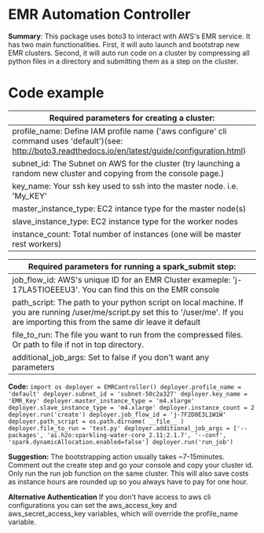 <h1> EMR Automation Controller </h1>

<b>Summary</b>: This package uses boto3 to interact with AWS's EMR service. It has two main functionalities. First, it will auto launch and bootstrap new EMR clusters. Second, it will auto run code on a cluster by compressing all python files in a directory and submitting them as a step on the cluster.

<h1>Code example</h1>

| Required parameters for creating a cluster: |
|---|
| profile_name: Define IAM profile name ('aws configure' cli command uses 'default')(see: http://boto3.readthedocs.io/en/latest/guide/configuration.html)  |
| subnet_id: The Subnet on AWS for the cluster (try launching a random new cluster and copying from the console page.) |
| key_name: Your ssh key used to ssh into the master node. i.e. 'My_KEY' |
| master_instance_type: EC2 intance type for the master node(s) |
| slave_instance_type: EC2 instance type for the worker nodes |
| instance_count: Total number of instances (one will be master rest workers) |


| Required parameters for running a spark_submit step: |
|---|
| job_flow_id: AWS's unique ID for an EMR Cluster exameple: 'j-17LA5TIOEEEU3'. You can find this on the EMR console  |
| path_script: The path to your python script on local machine. If you are running /user/me/script.py set this to '/user/me'. If you are importing this from the same dir leave it default |
| file_to_run: The file you want to run from the compressed files. Or path to file if not in top directory. |
| additional_job_args: Set to false if you don't want any parameters |

<b>Code:</b>
`import os
deployer = EMRController()
deployer.profile_name = 'default'
deployer.subnet_id = 'subnet-50c2a327'
deployer.key_name = 'EMR_Key'
deployer.master_instance_type = 'm4.xlarge'
deployer.slave_instance_type = 'm4.xlarge'
deployer.instance_count = 2
deployer.run('create')
deployer.job_flow_id = 'j-7F2D0E3L1W1W'
deployer.path_script = os.path.dirname( __file__ )
deployer.file_to_run = 'test.py'
deployer.additional_job_args = ['--packages', 'ai.h2o:sparkling-water-core_2.11:2.1.7', '--conf', 'spark.dynamicAllocation.enabled=false']
deployer.run('run_job')`


<b>Suggestion:</b> The bootstrapping action usually takes ~7-15minutes. Comment out the create step and go your console and copy your cluster id. Only run the run job function on the same cluster. This will also save costs as instance hours are rounded up so you always have to pay for one hour.

<b>Alternative Authentication</b> If you don't have access to aws cli configurations you can set the aws_access_key and aws_secret_access_key variables, which will override the profile_name variable.
